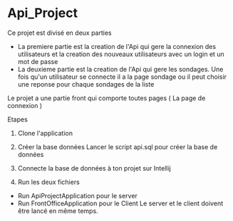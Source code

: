 # Api_Project
Ce projet est divisé en deux parties 
- La premiere partie est la creation de l'Api qui gere la connexion des utilisateurs et la creation des nouveaux utilisateurs avec un login et un mot de passe
- La deuxieme partie est la creation de l'Api qui gere les sondages. Une fois qu'un utilisateur se connecte il a la page sondage ou il peut choisir une reponse pour chaque sondages
de la liste

Le projet a une partie front qui comporte toutes pages ( La page de connexion ) 


Etapes 

1. Clone l'application 


2. Créer la base données
Lancer le script api.sql pour créer la base de données

3. Connecte la base de données à ton projet sur Intellij

4. Run les deux fichiers
- Run ApiProjectApplication pour le server
- Run FrontOfficeApplication pour le Client
 Le server et le client doivent être lancé en même temps. 
